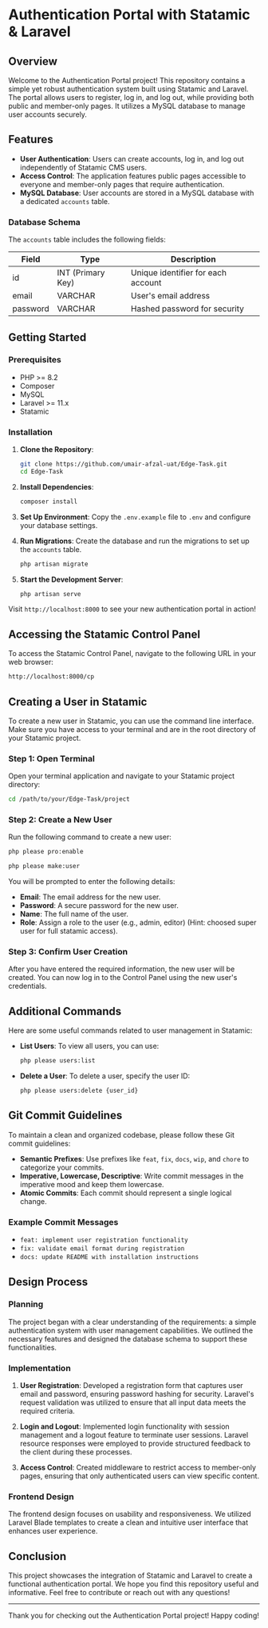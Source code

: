 # Authentication Portal with Statamic & Laravel

## Overview

Welcome to the Authentication Portal project! This repository contains a simple yet robust authentication system built using Statamic and Laravel. The portal allows users to register, log in, and log out, while providing both public and member-only pages. It utilizes a MySQL database to manage user accounts securely.

## Features

-   **User Authentication**: Users can create accounts, log in, and log out independently of Statamic CMS users.
-   **Access Control**: The application features public pages accessible to everyone and member-only pages that require authentication.
-   **MySQL Database**: User accounts are stored in a MySQL database with a dedicated `accounts` table.

### Database Schema

The `accounts` table includes the following fields:

| Field    | Type              | Description                        |
| -------- | ----------------- | ---------------------------------- |
| id       | INT (Primary Key) | Unique identifier for each account |
| email    | VARCHAR           | User's email address               |
| password | VARCHAR           | Hashed password for security       |

## Getting Started

### Prerequisites

-   PHP >= 8.2
-   Composer
-   MySQL
-   Laravel >= 11.x
-   Statamic

### Installation

1. **Clone the Repository**:

    ```bash
    git clone https://github.com/umair-afzal-uat/Edge-Task.git
    cd Edge-Task
    ```

2. **Install Dependencies**:

    ```bash
    composer install
    ```

3. **Set Up Environment**:
   Copy the `.env.example` file to `.env` and configure your database settings.

4. **Run Migrations**:
   Create the database and run the migrations to set up the `accounts` table.

    ```bash
    php artisan migrate
    ```

5. **Start the Development Server**:
    ```bash
    php artisan serve
    ```

Visit `http://localhost:8000` to see your new authentication portal in action!

## Accessing the Statamic Control Panel

To access the Statamic Control Panel, navigate to the following URL in your web browser:

```bash
http://localhost:8000/cp
```

## Creating a User in Statamic

To create a new user in Statamic, you can use the command line interface. Make sure you have access to your terminal and are in the root directory of your Statamic project.

### Step 1: Open Terminal

Open your terminal application and navigate to your Statamic project directory:

```bash
cd /path/to/your/Edge-Task/project
```

### Step 2: Create a New User

Run the following command to create a new user:

```bash
php please pro:enable
```

```bash
php please make:user
```

You will be prompted to enter the following details:

-   **Email**: The email address for the new user.
-   **Password**: A secure password for the new user.
-   **Name**: The full name of the user.
-   **Role**: Assign a role to the user (e.g., admin, editor) (Hint: choosed super user for full statamic access).

### Step 3: Confirm User Creation

After you have entered the required information, the new user will be created. You can now log in to the Control Panel using the new user's credentials.

## Additional Commands

Here are some useful commands related to user management in Statamic:

-   **List Users**: To view all users, you can use:

    ```bash
    php please users:list
    ```

-   **Delete a User**: To delete a user, specify the user ID:
    ```bash
    php please users:delete {user_id}
    ```

## Git Commit Guidelines

To maintain a clean and organized codebase, please follow these Git commit guidelines:

-   **Semantic Prefixes**: Use prefixes like `feat`, `fix`, `docs`, `wip`, and `chore` to categorize your commits.
-   **Imperative, Lowercase, Descriptive**: Write commit messages in the imperative mood and keep them lowercase.
-   **Atomic Commits**: Each commit should represent a single logical change.

### Example Commit Messages

-   `feat: implement user registration functionality`
-   `fix: validate email format during registration`
-   `docs: update README with installation instructions`

## Design Process

### Planning

The project began with a clear understanding of the requirements: a simple authentication system with user management capabilities. We outlined the necessary features and designed the database schema to support these functionalities.

### Implementation

1. **User Registration**: Developed a registration form that captures user email and password, ensuring password hashing for security. Laravel's request validation was utilized to ensure that all input data meets the required criteria.
2. **Login and Logout**: Implemented login functionality with session management and a logout feature to terminate user sessions. Laravel resource responses were employed to provide structured feedback to the client during these processes.

3. **Access Control**: Created middleware to restrict access to member-only pages, ensuring that only authenticated users can view specific content.

### Frontend Design

The frontend design focuses on usability and responsiveness. We utilized Laravel Blade templates to create a clean and intuitive user interface that enhances user experience.

## Conclusion

This project showcases the integration of Statamic and Laravel to create a functional authentication portal. We hope you find this repository useful and informative. Feel free to contribute or reach out with any questions!

---

Thank you for checking out the Authentication Portal project! Happy coding!

